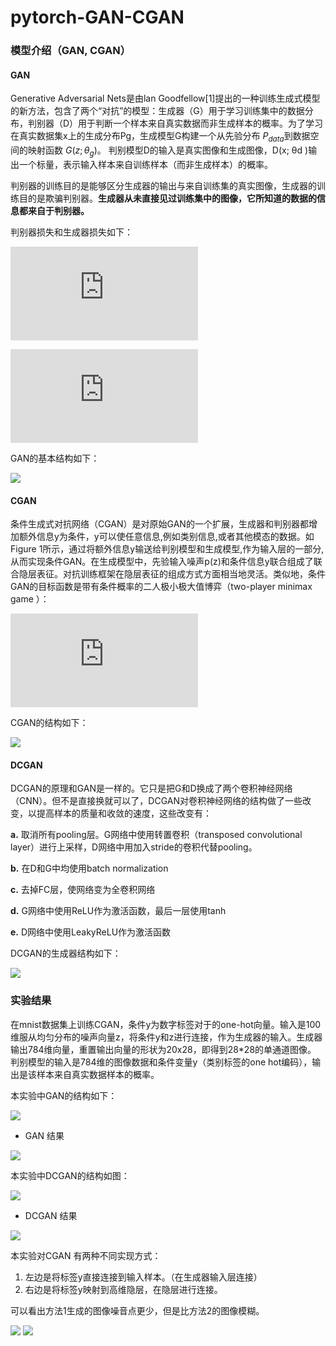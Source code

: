 # pytorch-GAN-CGAN
### 模型介绍（GAN, CGAN）

#### GAN

 Generative Adversarial Nets是由lan Goodfellow[1]提出的一种训练生成式模型的新方法，包含了两个“对抗”的模型：生成器（G）用于学习训练集中的数据分布，判别器（D）用于判断一个样本来自真实数据而非生成样本的概率。为了学习在真实数据集x上的生成分布Pg，生成模型G构建一个从先验分布 $P_{data}$到数据空间的映射函数 $G(z; θ_g )$。 判别模型D的输入是真实图像和生成图像，D(x; θd )输出一个标量，表示输入样本来自训练样本（而非生成样本）的概率。 

判别器的训练目的是能够区分生成器的输出与来自训练集的真实图像，生成器的训练目的是欺骗判别器。**生成器从未直接见过训练集中的图像，它所知道的数据的信息都来自于判别器。**

判别器损失和生成器损失如下：

![J ^ { ( D ) } \left( \boldsymbol { \theta } ^ { ( D ) } , \boldsymbol { \theta } ^ { ( G ) } \right) = - \frac { 1 } { 2 } \mathbb { E } _ { \boldsymbol { x } \sim p _ { \text { data } } } \log D ( \boldsymbol { x } ) - \frac { 1 } { 2 } \mathbb { E } _ { \boldsymbol { z } } \log ( 1 - D ( G ( z ) ) )](http://latex.codecogs.com/gif.latex?J%20%5E%20%7B%20%28%20D%20%29%20%7D%20%5Cleft%28%20%5Cboldsymbol%20%7B%20%5Ctheta%20%7D%20%5E%20%7B%20%28%20D%20%29%20%7D%20%2C%20%5Cboldsymbol%20%7B%20%5Ctheta%20%7D%20%5E%20%7B%20%28%20G%20%29%20%7D%20%5Cright%29%20%3D%20-%20%5Cfrac%20%7B%201%20%7D%20%7B%202%20%7D%20%5Cmathbb%20%7B%20E%20%7D%20_%20%7B%20%5Cboldsymbol%20%7B%20x%20%7D%20%5Csim%20p%20_%20%7B%20%5Ctext%20%7B%20data%20%7D%20%7D%20%7D%20%5Clog%20D%20%28%20%5Cboldsymbol%20%7B%20x%20%7D%20%29%20-%20%5Cfrac%20%7B%201%20%7D%20%7B%202%20%7D%20%5Cmathbb%20%7B%20E%20%7D%20_%20%7B%20%5Cboldsymbol%20%7B%20z%20%7D%20%7D%20%5Clog%20%28%201%20-%20D%20%28%20G%20%28%20z%20%29%20%29%20%29)

![J ^ { ( G ) } = - \frac { 1 } { 2 } \mathbb { E } _ { z } \log D ( G ( \boldsymbol { z } ) )](http://latex.codecogs.com/gif.latex?J%20%5E%20%7B%20%28%20G%20%29%20%7D%20%3D%20-%20%5Cfrac%20%7B%201%20%7D%20%7B%202%20%7D%20%5Cmathbb%20%7B%20E%20%7D%20_%20%7B%20z%20%7D%20%5Clog%20D%20%28%20G%20%28%20%5Cboldsymbol%20%7B%20z%20%7D%20%29%20%29)

GAN的基本结构如下：

![](./imgs/Snip20181018_4.png)



#### CGAN

条件生成式对抗网络（CGAN）是对原始GAN的一个扩展，生成器和判别器都增加额外信息y为条件，y可以使任意信息,例如类别信息,或者其他模态的数据。如Figure 1所示，通过将额外信息y输送给判别模型和生成模型,作为输入层的一部分,从而实现条件GAN。在生成模型中，先验输入噪声p(z)和条件信息y联合组成了联合隐层表征。对抗训练框架在隐层表征的组成方式方面相当地灵活。类似地，条件GAN的目标函数是带有条件概率的二人极小极大值博弈（two-player minimax game ）：

![\min _ { G } \max _ { D } V ( D , G ) = \mathbb { E } _ { \boldsymbol { x } \sim p _ { \text { data } } ( \boldsymbol { x } ) } [ \log D ( \boldsymbol { x } | \boldsymbol { y } ) ] + \mathbb { E } _ { \boldsymbol { z } \sim p _ { \boldsymbol { z } } ( \boldsymbol { z } ) } [ \log ( 1 - D ( G ( \boldsymbol { z } | \boldsymbol { y } ) ) ) ]](http://latex.codecogs.com/gif.latex?%5Cmin%20_%20%7B%20G%20%7D%20%5Cmax%20_%20%7B%20D%20%7D%20V%20%28%20D%20%2C%20G%20%29%20%3D%20%5Cmathbb%20%7B%20E%20%7D%20_%20%7B%20%5Cboldsymbol%20%7B%20x%20%7D%20%5Csim%20p%20_%20%7B%20%5Ctext%20%7B%20data%20%7D%20%7D%20%28%20%5Cboldsymbol%20%7B%20x%20%7D%20%29%20%7D%20%5B%20%5Clog%20D%20%28%20%5Cboldsymbol%20%7B%20x%20%7D%20%7C%20%5Cboldsymbol%20%7B%20y%20%7D%20%29%20%5D%20+%20%5Cmathbb%20%7B%20E%20%7D%20_%20%7B%20%5Cboldsymbol%20%7B%20z%20%7D%20%5Csim%20p%20_%20%7B%20%5Cboldsymbol%20%7B%20z%20%7D%20%7D%20%28%20%5Cboldsymbol%20%7B%20z%20%7D%20%29%20%7D%20%5B%20%5Clog%20%28%201%20-%20D%20%28%20G%20%28%20%5Cboldsymbol%20%7B%20z%20%7D%20%7C%20%5Cboldsymbol%20%7B%20y%20%7D%20%29%20%29%20%29%20%5D)

CGAN的结构如下：

![](./imgs/1.png)



#### DCGAN

DCGAN的原理和GAN是一样的。它只是把G和D换成了两个卷积神经网络（CNN）。但不是直接换就可以了，DCGAN对卷积神经网络的结构做了一些改变，以提高样本的质量和收敛的速度，这些改变有：

**a.** 取消所有pooling层。G网络中使用转置卷积（transposed convolutional layer）进行上采样，D网络中用加入stride的卷积代替pooling。

**b.** 在D和G中均使用batch normalization

**c.** 去掉FC层，使网络变为全卷积网络

**d.** G网络中使用ReLU作为激活函数，最后一层使用tanh

**e.** D网络中使用LeakyReLU作为激活函数



DCGAN的生成器结构如下：

![](./imgs/587c7423c43e4.jpg)

### 实验结果

在mnist数据集上训练CGAN，条件y为数字标签对于的one-hot向量。输入是100维服从均匀分布的噪声向量z，将条件y和z进行连接，作为生成器的输入。生成器输出784维向量，重置输出向量的形状为20x28，即得到28*28的单通道图像。 
判别模型的输入是784维的图像数据和条件变量y（类别标签的one hot编码），输出是该样本来自真实数据样本的概率。 

本实验中GAN的结构如下：

![](./imgs/pytorch_GAN.png)

- GAN 结果

![](./results/gan_mnist_res.gif )



本实验中DCGAN的结构如图：

![](./imgs/pytorch_DCGAN.png)



- 
  DCGAN 结果


![](./dcgan_results/dcgan_result.gif )



本实验对CGAN 有两种不同实现方式：

1. 左边是将标签y直接连接到输入样本。（在生成器输入层连接）
2. 右边是将标签y映射到高维隐层，在隐层进行连接。

可以看出方法1生成的图像噪音点更少，但是比方法2的图像模糊。

![](./cgan_results/cgan.gif)     ![](./cgan_new_results/cgan_new.gif)
